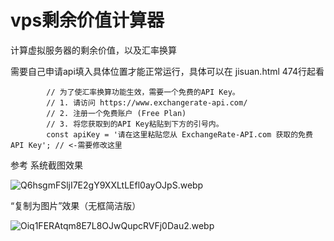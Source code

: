 # vps剩余价值计算器
计算虚拟服务器的剩余价值，以及汇率换算

需要自己申请api填入具体位置才能正常运行，具体可以在 jisuan.html 474行起看

            // 为了使汇率换算功能生效，需要一个免费的API Key。
            // 1. 请访问 https://www.exchangerate-api.com/
            // 2. 注册一个免费账户 (Free Plan)
            // 3. 将您获取到的API Key粘贴到下方的引号内。
            const apiKey = '请在这里粘贴您从 ExchangeRate-API.com 获取的免费API Key'; // <-需要修改这里


参考
系统截图效果

<img src="https://cdn.nodeimage.com/i/Q6hsgmFSljI7E2gY9XXLtLEfl0ayOJpS.webp" alt="Q6hsgmFSljI7E2gY9XXLtLEfl0ayOJpS.webp">

“复制为图片”效果（无框简洁版）

<img src="https://cdn.nodeimage.com/i/Oiq1FERAtqm8E7L8OJwQupcRVFj0Dau2.webp" alt="Oiq1FERAtqm8E7L8OJwQupcRVFj0Dau2.webp">

